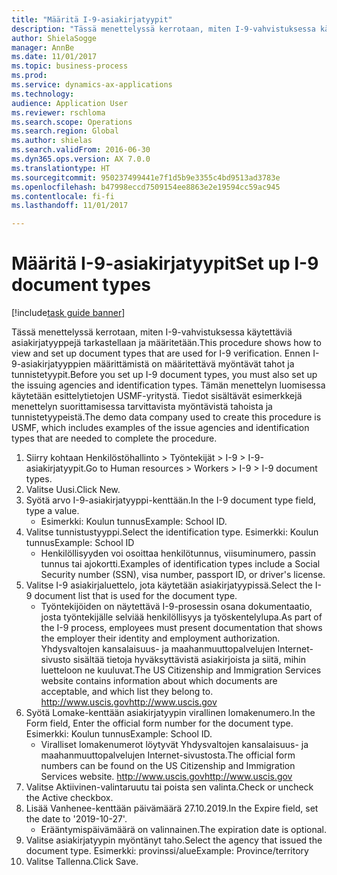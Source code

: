 ```yaml
--- 
title: "Määritä I-9-asiakirjatyypit"
description: "Tässä menettelyssä kerrotaan, miten I-9-vahvistuksessa käytettäviä asiakirjatyyppejä tarkastellaan ja määritetään."
author: ShielaSogge
manager: AnnBe
ms.date: 11/01/2017
ms.topic: business-process
ms.prod: 
ms.service: dynamics-ax-applications
ms.technology: 
audience: Application User
ms.reviewer: rschloma
ms.search.scope: Operations
ms.search.region: Global
ms.author: shielas
ms.search.validFrom: 2016-06-30
ms.dyn365.ops.version: AX 7.0.0
ms.translationtype: HT
ms.sourcegitcommit: 950237499441e7f1d5b9e3355c4bd9513ad3783e
ms.openlocfilehash: b47998eccd7509154ee8863e2e19594cc59ac945
ms.contentlocale: fi-fi
ms.lasthandoff: 11/01/2017

---
```

# <a name="set-up-i-9-document-types"></a><span data-ttu-id="8403a-103">Määritä I-9-asiakirjatyypit</span><span class="sxs-lookup"><span data-stu-id="8403a-103">Set up I-9 document types</span></span>

[!include[task guide banner](../../../includes/task-guide-banner.md)]

<span data-ttu-id="8403a-104">Tässä menettelyssä kerrotaan, miten I-9-vahvistuksessa käytettäviä asiakirjatyyppejä tarkastellaan ja määritetään.</span><span class="sxs-lookup"><span data-stu-id="8403a-104">This procedure shows how to view and set up document types that are used for I-9 verification.</span></span> <span data-ttu-id="8403a-105">Ennen I-9-asiakirjatyyppien määrittämistä on määritettävä myöntävät tahot ja tunnistetyypit.</span><span class="sxs-lookup"><span data-stu-id="8403a-105">Before you set up I-9 document types, you must also set up the issuing agencies and identification types.</span></span> <span data-ttu-id="8403a-106">Tämän menettelyn luomisessa käytetään esittelytietojen USMF-yritystä. Tiedot sisältävät esimerkkejä menettelyn suorittamisessa tarvittavista myöntävistä tahoista ja tunnistetyypeistä.</span><span class="sxs-lookup"><span data-stu-id="8403a-106">The demo data company used to create this procedure is USMF, which includes examples of the issue agencies and identification types that are needed to complete the procedure.</span></span>

1. <span data-ttu-id="8403a-107">Siirry kohtaan Henkilöstöhallinto > Työntekijät > I-9 > I-9-asiakirjatyypit.</span><span class="sxs-lookup"><span data-stu-id="8403a-107">Go to Human resources > Workers > I-9 > I-9 document types.</span></span>
2. <span data-ttu-id="8403a-108">Valitse Uusi.</span><span class="sxs-lookup"><span data-stu-id="8403a-108">Click New.</span></span>
3. <span data-ttu-id="8403a-109">Syötä arvo I-9-asiakirjatyyppi-kenttään.</span><span class="sxs-lookup"><span data-stu-id="8403a-109">In the I-9 document type field, type a value.</span></span>
    * <span data-ttu-id="8403a-110">Esimerkki: Koulun tunnus</span><span class="sxs-lookup"><span data-stu-id="8403a-110">Example: School ID.</span></span>  
4. <span data-ttu-id="8403a-111">Valitse tunnistustyyppi.</span><span class="sxs-lookup"><span data-stu-id="8403a-111">Select the identification type.</span></span>  <span data-ttu-id="8403a-112">Esimerkki: Koulun tunnus</span><span class="sxs-lookup"><span data-stu-id="8403a-112">Example:  School ID</span></span>
    * <span data-ttu-id="8403a-113">Henkilöllisyyden voi osoittaa henkilötunnus, viisuminumero, passin tunnus tai ajokortti.</span><span class="sxs-lookup"><span data-stu-id="8403a-113">Examples of identification types include a Social Security number (SSN), visa number, passport ID, or driver's license.</span></span>  
5. <span data-ttu-id="8403a-114">Valitse I-9 asiakirjaluettelo, jota käytetään asiakirjatyypissä.</span><span class="sxs-lookup"><span data-stu-id="8403a-114">Select the I-9 document list that is used for the document type.</span></span>
    * <span data-ttu-id="8403a-115">Työntekijöiden on näytettävä I-9-prosessin osana dokumentaatio, josta työntekijälle selviää henkilöllisyys ja työskentelylupa.</span><span class="sxs-lookup"><span data-stu-id="8403a-115">As part of the I-9 process, employees must present documentation that shows the employer their identity and employment authorization.</span></span> <span data-ttu-id="8403a-116">Yhdysvaltojen kansalaisuus- ja maahanmuuttopalvelujen Internet-sivusto sisältää tietoja hyväksyttävistä asiakirjoista ja siitä, mihin luetteloon ne kuuluvat.</span><span class="sxs-lookup"><span data-stu-id="8403a-116">The US Citizenship and Immigration Services website contains information about which documents are acceptable, and which list they belong to.</span></span>  <span data-ttu-id="8403a-117">http://www.uscis.gov</span><span class="sxs-lookup"><span data-stu-id="8403a-117">http://www.uscis.gov</span></span>  
6. <span data-ttu-id="8403a-118">Syötä Lomake-kenttään asiakirjatyypin virallinen lomakenumero.</span><span class="sxs-lookup"><span data-stu-id="8403a-118">In the Form field, Enter the official form number for the document type.</span></span> <span data-ttu-id="8403a-119">Esimerkki: Koulun tunnus</span><span class="sxs-lookup"><span data-stu-id="8403a-119">Example: School ID.</span></span>
    * <span data-ttu-id="8403a-120">Viralliset lomakenumerot löytyvät Yhdysvaltojen kansalaisuus- ja maahanmuuttopalvelujen Internet-sivustosta.</span><span class="sxs-lookup"><span data-stu-id="8403a-120">The official form numbers can be found on the US Citizenship and Immigration Services website.</span></span>  <span data-ttu-id="8403a-121">http://www.uscis.gov</span><span class="sxs-lookup"><span data-stu-id="8403a-121">http://www.uscis.gov</span></span>  
7. <span data-ttu-id="8403a-122">Valitse Aktiivinen-valintaruutu tai poista sen valinta.</span><span class="sxs-lookup"><span data-stu-id="8403a-122">Check or uncheck the Active checkbox.</span></span>
8. <span data-ttu-id="8403a-123">Lisää Vanhenee-kenttään päivämäärä 27.10.2019.</span><span class="sxs-lookup"><span data-stu-id="8403a-123">In the Expire field, set the date to '2019-10-27'.</span></span>
    * <span data-ttu-id="8403a-124">Erääntymispäivämäärä on valinnainen.</span><span class="sxs-lookup"><span data-stu-id="8403a-124">The expiration date is optional.</span></span>  
9. <span data-ttu-id="8403a-125">Valitse asiakirjatyypin myöntänyt taho.</span><span class="sxs-lookup"><span data-stu-id="8403a-125">Select the agency that issued the document type.</span></span> <span data-ttu-id="8403a-126">Esimerkki: provinssi/alue</span><span class="sxs-lookup"><span data-stu-id="8403a-126">Example: Province/territory</span></span>
10. <span data-ttu-id="8403a-127">Valitse Tallenna.</span><span class="sxs-lookup"><span data-stu-id="8403a-127">Click Save.</span></span>



